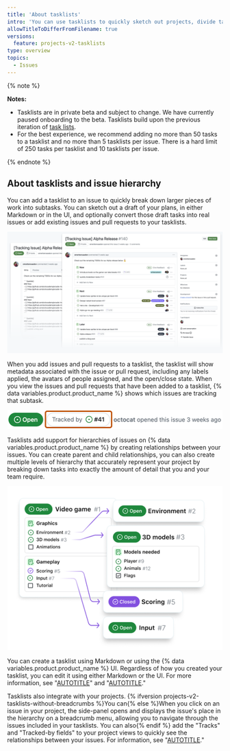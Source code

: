 ```yaml
---
title: 'About tasklists'
intro: 'You can use tasklists to quickly sketch out projects, divide tasks into subtasks, and track issues and pull requests.'
allowTitleToDifferFromFilename: true
versions:
  feature: projects-v2-tasklists
type: overview
topics:
  - Issues
---
```


{% note %}

**Notes:**

- Tasklists are in private beta and subject to change. We have currently paused onboarding to the beta. Tasklists build upon the previous iteration of [task lists](/get-started/writing-on-github/working-with-advanced-formatting/about-task-lists).
- For the best experience, we recommend adding no more than 50 tasks to a tasklist and no more than 5 tasklists per issue. There is a hard limit of 250 tasks per tasklist and 10 tasklists per issue.

{% endnote %}

## About tasklists and issue hierarchy

You can add a tasklist to an issue to quickly break down larger pieces of work into subtasks. You can sketch out a draft of your plans, in either Markdown or in the UI, and optionally convert those draft tasks into real issues or add existing issues and pull requests to your tasklists.

![Two views of the same issue. In one, the body is being edited to include the Markdown for tasklists. In the other, the body includes rendered tasklists.](/assets/images/help/projects-v2/tasklist-hero.png)

When you add issues and pull requests to a tasklist, the tasklist will show metadata associated with the issue or pull request, including any labels applied, the avatars of people assigned, and the open/close state. When you view the issues and pull requests that have been added to a tasklist, {% data variables.product.product_name %} shows which issues are tracking that subtask.

![Screenshot that shows the header of an issue. The "Tracked by" information in the header is highlighted with an orange outline.](/assets/images/help/projects-v2/tasklist-tracked-by-pill.png)

Tasklists add support for hierarchies of issues on {% data variables.product.product_name %} by creating relationships between your issues. You can create parent and child relationships, you can also create multiple levels of hierarchy that accurately represent your project by breaking down tasks into exactly the amount of detail that you and your team require.

![Diagram showing the relationships built between issues using tasklists. The "Video game" issue has two tasklists. One of the tasks in those tasklists, "3D models," is an issue with its own tasklist.](/assets/images/help/projects-v2/tasklist-diagram.png)

You can create a tasklist using Markdown or using the {% data variables.product.product_name %} UI. Regardless of how you created your tasklist, you can edit it using either Markdown or the UI. For more information, see "[AUTOTITLE](/issues/managing-your-tasks-with-tasklists/creating-a-tasklist)" and "[AUTOTITLE](/issues/managing-your-tasks-with-tasklists/managing-tasks-in-a-tasklist)."

Tasklists also integrate with your projects. {% ifversion projects-v2-tasklists-without-breadcrumbs %}You can{% else %}When you click on an issue in your project, the side-panel opens and displays the issue's place in the hierarchy on a breadcrumb menu, allowing you to navigate through the issues included in your tasklists. You can also{% endif %} add the "Tracks" and "Tracked-by fields" to your project views to quickly see the relationships between your issues. For information, see "[AUTOTITLE](/issues/managing-your-tasks-with-tasklists/using-projects-and-tasklists)."
